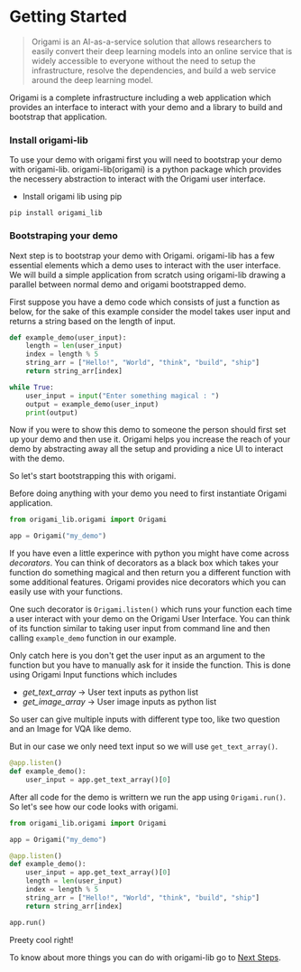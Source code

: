 # Getting Started

> Origami is an AI-as-a-service solution that allows researchers to easily convert their deep
learning models into an online service that is widely accessible to everyone without the need
to setup the infrastructure, resolve the dependencies, and build a web service around the deep
learning model.

Origami is a complete infrastructure including a web application which provides an interface
to interact with your demo and a library to build and bootstrap that application.

### Install origami-lib

To use your demo with origami first you will need to bootstrap your demo with origami-lib.
origami-lib(origami) is a python package which provides the necessery abstraction to interact
with the Origami user interface.

* Install origami lib using pip

`pip install origami_lib`

### Bootstraping your demo

Next step is to bootstrap your demo with Origami. origami-lib has a few essential elements which
a demo uses to interact with the user interface. We will build a simple application from scratch using
origami-lib drawing a parallel between normal demo and origami bootstrapped demo.

First suppose you have a demo code which consists of just a function as below,
for the sake of this example consider the model takes user input and returns a 
string based on the length of input.

```python
def example_demo(user_input):
	length = len(user_input)
	index = length % 5
	string_arr = ["Hello!", "World", "think", "build", "ship"]
	return string_arr[index]

while True:
	user_input = input("Enter something magical : ")
	output = example_demo(user_input)
	print(output)
```

Now if you were to show this demo to someone the person should first set up your demo and then use it.
Origami helps you increase the reach of your demo by abstracting away all the setup and providing
a nice UI to interact with the demo.

So let's start bootstrapping this with origami.

Before doing anything with your demo you need to first instantiate Origami application.

```python
from origami_lib.origami import Origami

app = Origami("my_demo")
```

If you have even a little experince with python you might have come across _decorators_. You
can think of decorators as a black box which takes your function do something magical and then
return you a different function with some additional features. Origami provides nice decorators
which you can easily use with your functions.

One such decorator is `Origami.listen()` which runs your function each time a user interact with
your demo on the Origami User Interface. You can think of its function similar to taking user input
from command line and then calling `example_demo` function in our example.

Only catch here is you don't get the user input as an argument to the function but you have to manually
ask for it inside the function. This is done using Origami Input functions which includes

* _get_text_array_ -> User text inputs as python list
* _get_image_array_ -> User image inputs as python list

So user can give multiple inputs with different type too, like two question and an Image for VQA like demo.

But in our case we only need text input so we will use `get_text_array()`.

```python
@app.listen()
def example_demo():
	user_input = app.get_text_array()[0]
```

After all code for the demo is writtern we run the app using `Origami.run()`. So let's see how our code looks
with origami.

```python
from origami_lib.origami import Origami

app = Origami("my_demo")

@app.listen()
def example_demo():
	user_input = app.get_text_array()[0]
	length = len(user_input)
	index = length % 5
	string_arr = ["Hello!", "World", "think", "build", "ship"]
	return string_arr[index]

app.run()
```

Preety cool right!

To know about more things you can do with origami-lib go to [Next Steps](/docs/Next-Steps.md). 
